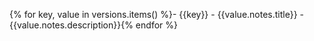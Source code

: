 {% for key, value in versions.items() %}- {{key}}
	- {{value.notes.title}}
		- {{value.notes.description}}{% endfor %}